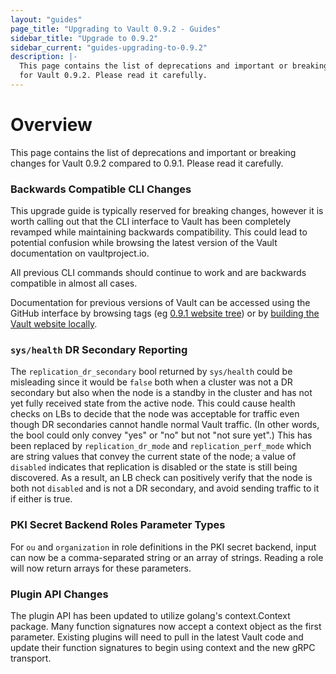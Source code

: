 ```yaml
---
layout: "guides"
page_title: "Upgrading to Vault 0.9.2 - Guides"
sidebar_title: "Upgrade to 0.9.2"
sidebar_current: "guides-upgrading-to-0.9.2"
description: |-
  This page contains the list of deprecations and important or breaking changes
  for Vault 0.9.2. Please read it carefully.
---
```


# Overview

This page contains the list of deprecations and important or breaking changes
for Vault 0.9.2 compared to 0.9.1. Please read it carefully.

### Backwards Compatible CLI Changes

This upgrade guide is typically reserved for breaking changes, however it
is worth calling out that the CLI interface to Vault has been completely
revamped while maintaining backwards compatibility. This could lead to
potential confusion  while browsing the latest version of the Vault
documentation on vaultproject.io.

All previous CLI commands should continue to work and are backwards
compatible in almost all cases.

Documentation for previous versions of Vault can be accessed using
the GitHub interface by browsing tags (eg [0.9.1 website tree](https://github.com/hashicorp/vault/tree/v0.9.1/website)) or by
[building the Vault website locally](https://github.com/hashicorp/vault/tree/v0.9.1/website#running-the-site-locally).

### `sys/health` DR Secondary Reporting

The `replication_dr_secondary` bool returned by `sys/health` could be
misleading since it would be `false` both when a cluster was not a DR secondary
but also when the node is a standby in the cluster and has not yet fully
received state from the active node. This could cause health checks on LBs to
decide that the node was acceptable for traffic even though DR secondaries
cannot handle normal Vault traffic. (In other words, the bool could only convey
"yes" or "no" but not "not sure yet".) This has been replaced by
`replication_dr_mode` and `replication_perf_mode` which are string values that
convey the current state of the node; a value of `disabled` indicates that
replication is disabled or the state is still being discovered. As a result, an
LB check can positively verify that the node is both not `disabled` and is not
a DR secondary, and avoid sending traffic to it if either is true.


### PKI Secret Backend Roles Parameter Types

For `ou` and `organization` in role definitions in the PKI secret backend,
input can now be a comma-separated string or an array of strings. Reading a
role will now return arrays for these parameters.


### Plugin API Changes

The plugin API has been updated to utilize golang's context.Context package.
Many function signatures now accept a context object as the first parameter.
Existing plugins will need to pull in the latest Vault code and update their
function signatures to begin using context and the new gRPC transport.
